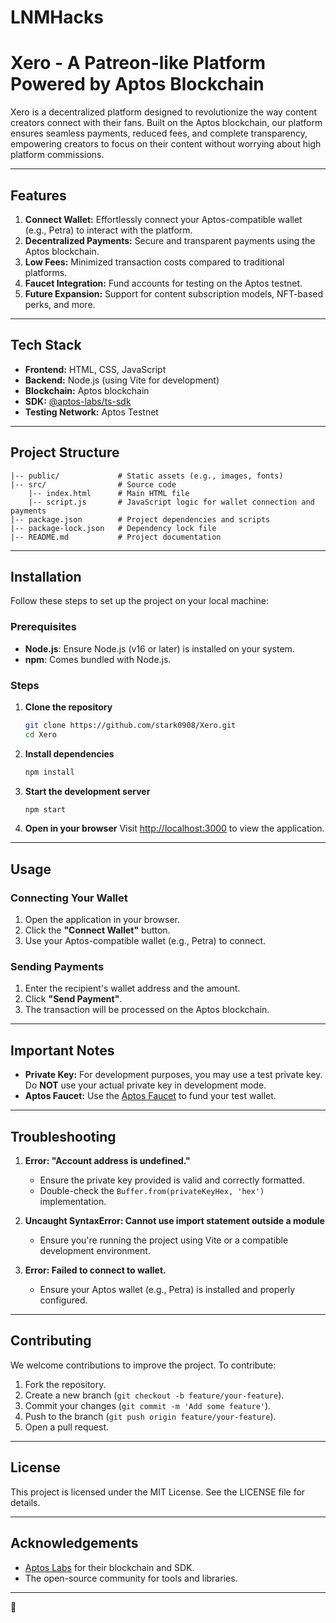 # LNMHacks
# Xero - A Patreon-like Platform Powered by Aptos Blockchain

Xero is a decentralized platform designed to revolutionize the way content creators connect with their fans. Built on the Aptos blockchain, our platform ensures seamless payments, reduced fees, and complete transparency, empowering creators to focus on their content without worrying about high platform commissions.

---

## Features

1. **Connect Wallet:** Effortlessly connect your Aptos-compatible wallet (e.g., Petra) to interact with the platform.
2. **Decentralized Payments:** Secure and transparent payments using the Aptos blockchain.
3. **Low Fees:** Minimized transaction costs compared to traditional platforms.
4. **Faucet Integration:** Fund accounts for testing on the Aptos testnet.
5. **Future Expansion:** Support for content subscription models, NFT-based perks, and more.

---

## Tech Stack

- **Frontend:** HTML, CSS, JavaScript
- **Backend:** Node.js (using Vite for development)
- **Blockchain:** Aptos blockchain
- **SDK:** [@aptos-labs/ts-sdk](https://www.npmjs.com/package/@aptos-labs/ts-sdk)
- **Testing Network:** Aptos Testnet

---

## Project Structure

```
|-- public/             # Static assets (e.g., images, fonts)
|-- src/                # Source code
    |-- index.html      # Main HTML file
    |-- script.js       # JavaScript logic for wallet connection and payments
|-- package.json        # Project dependencies and scripts
|-- package-lock.json   # Dependency lock file
|-- README.md           # Project documentation
```

---

## Installation

Follow these steps to set up the project on your local machine:

### Prerequisites
- **Node.js**: Ensure Node.js (v16 or later) is installed on your system.
- **npm**: Comes bundled with Node.js.

### Steps

1. **Clone the repository**
   ```bash
   git clone https://github.com/stark0908/Xero.git
   cd Xero
   ```

2. **Install dependencies**
   ```bash
   npm install
   ```

3. **Start the development server**
   ```bash
   npm start
   ```

4. **Open in your browser**
   Visit [http://localhost:3000](http://localhost:3000) to view the application.

---

## Usage

### Connecting Your Wallet
1. Open the application in your browser.
2. Click the **"Connect Wallet"** button.
3. Use your Aptos-compatible wallet (e.g., Petra) to connect.

### Sending Payments
1. Enter the recipient's wallet address and the amount.
2. Click **"Send Payment"**.
3. The transaction will be processed on the Aptos blockchain.

---

## Important Notes

- **Private Key:** For development purposes, you may use a test private key. Do **NOT** use your actual private key in development mode.
- **Aptos Faucet:** Use the [Aptos Faucet](https://faucet.devnet.aptoslabs.com/) to fund your test wallet.

---

## Troubleshooting

1. **Error: "Account address is undefined."**
   - Ensure the private key provided is valid and correctly formatted.
   - Double-check the `Buffer.from(privateKeyHex, 'hex')` implementation.

2. **Uncaught SyntaxError: Cannot use import statement outside a module**
   - Ensure you're running the project using Vite or a compatible development environment.

3. **Error: Failed to connect to wallet.**
   - Ensure your Aptos wallet (e.g., Petra) is installed and properly configured.

---

## Contributing

We welcome contributions to improve the project. To contribute:

1. Fork the repository.
2. Create a new branch (`git checkout -b feature/your-feature`).
3. Commit your changes (`git commit -m 'Add some feature'`).
4. Push to the branch (`git push origin feature/your-feature`).
5. Open a pull request.

---

## License

This project is licensed under the MIT License. See the LICENSE file for details.

---

## Acknowledgements

- [Aptos Labs](https://aptoslabs.com/) for their blockchain and SDK.
- The open-source community for tools and libraries.

---
 🚀

